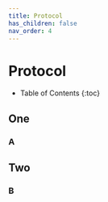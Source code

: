 ```yaml
---
title: Protocol
has_children: false
nav_order: 4
---
```


# Protocol

* Table of Contents
{:toc}

## One

### A

## Two

### B